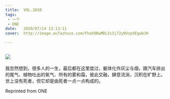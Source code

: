 ```yaml
---
title:	VOL.2838
tags:
 - 一个
 - ONE
date:	2020/07/14 13:13:11
cover:	http://image.wufazhuce.com/FhahOBwMDL5c5j72yNVzpVEgwb3H

---
```

![](http://image.wufazhuce.com/FhahOBwMDL5c5j72yNVzpVEgwb3H)
---

我忽然想到，很多人的一生，最后都在这里度过，躯体化作灰尘与烟，跟汽车排出的尾气、植物吐出的氧气、所有的雾和霜，彼此交融，肆意流淌，沉积在旷野上。世上没有死者，但它却是由死者一点一点构成的。
 
Reprinted from ONE
